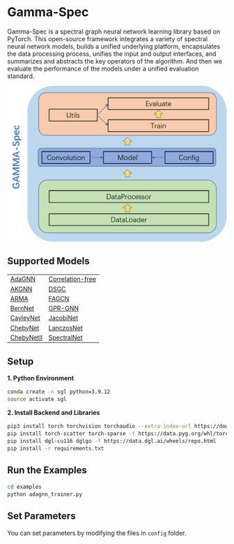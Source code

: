 # Gamma-Spec
Gamma-Spec is a spectral graph neural network learning library based on PyTorch. This open-source framework integrates a variety of spectral neural network models, builds a unified underlying platform, encapsulates the data processing process, unifies the input and output interfaces, and summarizes and abstracts the key operators of the algorithm. And then we evaluate the performance of the models under a unified evaluation standard.

![image](https://raw.githubusercontent.com/liuyang-tian/Spectral-GNN-Library/master/Overall%20Architecture.png)


## Supported Models
<table>
    <tr>
        <td style="border:0"><a href="https://arxiv.org/abs/2104.12840">AdaGNN</a></td>
        <td style="border:0"> <a href="https://arxiv.org/abs/2112.07160">Correlation-free</a></td>
    </tr>
    <tr>
        <td style="border:0"><a href="https://arxiv.org/abs/2112.04575">AKGNN</a></td>
        <td style="border:0"><a href="https://arxiv.org/abs/1909.12038">DSGC</a></td>
    </tr>
    <tr>
        <td style="border:0"><a href="https://arxiv.org/abs/1901.01343">ARMA</a></td>
        <td style="border:0"><a href="https://arxiv.org/abs/2101.00797">FAGCN</a></td>
    </tr>
    <tr>
        <td style="border:0"><a href="https://arxiv.org/abs/2106.10994">BernNet</a></td>
        <td style="border:0"><a href="https://arxiv.org/abs/2006.07988">GPR-GNN</a></td>
    </tr>
    <tr>
        <td style="border:0"><a href="https://arxiv.org/abs/1705.07664">CayleyNet</a></td>
        <td style="border:0"><a href="https://arxiv.org/abs/2205.11172">JacobiNet</a></td>
    </tr>
    <tr>
        <td style="border:0"><a href="https://arxiv.org/abs/1606.09375">ChebyNet</a></td>
        <td style="border:0"><a href="https://arxiv.org/abs/1901.01484">LanczosNet</a></td>
    </tr>
    <tr>
        <td style="border:0"><a href="https://arxiv.org/abs/2202.03580">ChebyNetII</a></td>
        <td style="border:0"><a href="https://arxiv.org/abs/1312.6203">SpectralNet</a></td>
    </tr>
</table>



## Setup

**1. Python Environment**
```bash
conda create -n sgl python=3.9.12
source activate sgl
```
**2. Install Backend and Libraries**
```bash
pip3 install torch torchvision torchaudio --extra-index-url https://download.pytorch.org/whl/cu116
pip install torch-scatter torch-sparse -f https://data.pyg.org/whl/torch-1.13.0+cu116.html
pip install dgl-cu116 dglgo -f https://data.dgl.ai/wheels/repo.html
pip install -r requirements.txt
```


## Run the Examples

```bash
cd examples
python adagnn_trainer.py
```

## Set Parameters
You can set parameters by modifying the files in `config` folder.
